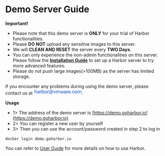 # Demo Server Guide

**Important!** 
 - Please note that this demo server is **ONLY** for your trial of Harbor functionalities. 
 - Please **DO NOT** upload any sensitive images to this server. 
 - We will **CLEAN AND RESET** the server every **TWO Days**.
 - You can only experience the non-admin functionalities on this server. Please follow the **[Installation Guide](installation_guide.md)** to set up a Harbor server to try more advanced features.
 - Please do not push large images(>100MB) as the server has limited storage.

If you encounter any problems during using the demo server, please contact us at <img alt="email" src="img/harbor_email.png" valigin="middle" height="18"/>.

**Usage**

 - 1> The address of the demo server is [https://demo.goharbor.io](https://demo.goharbor.io)
 - 2> You can register a new user by yourself
 - 3> Then you can use the account/password created in step 2 to log in 
 ```
 docker login demo.goharbor.io
 ```
You can refer to [User Guide](user_guide.md) for more details on how to use Harbor.
